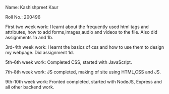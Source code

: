 Name: Kashishpreet Kaur

Roll No.: 200496

First two week work: I learnt about the frequently used html tags and attributes, how to add forms,images,audio and videos to the file. Also did assignments 1a and 1b.

3rd-4th week work: I learnt the basics of css and how to use them to design my webpage. Did assignment 1d.

5th-6th week work: Completed CSS, started with JavaScript.

7th-8th week work: JS completed, making of site using HTML,CSS and JS.

9th-10th week work: Fronted completed, started with NodeJS, Express and all other backend work.
